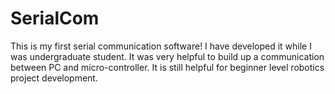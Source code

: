 # SerialCom
This is my first serial communication software! I have developed it while I was undergraduate student. It was very helpful to build up a communication between PC and micro-controller. It is still helpful for beginner level robotics project development.
